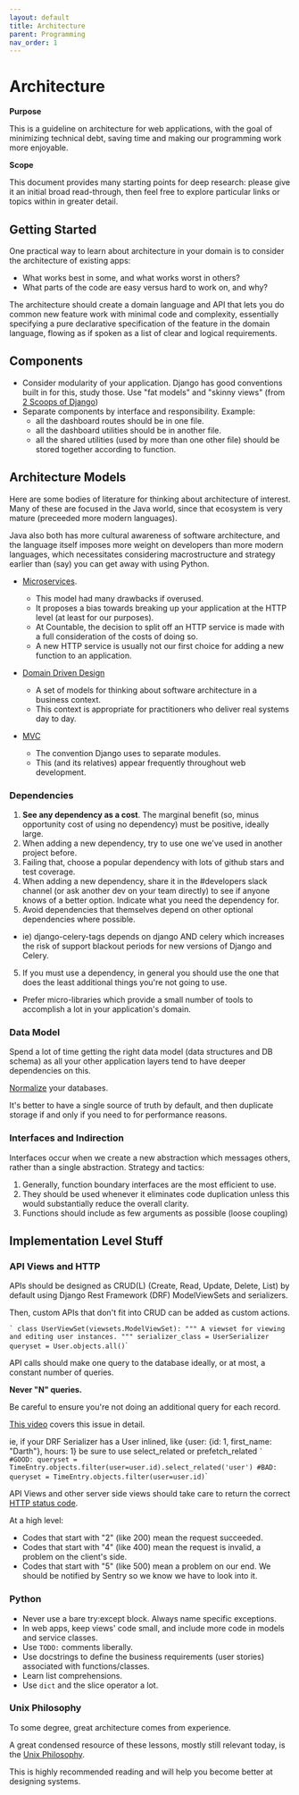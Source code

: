 ```yaml
---
layout: default
title: Architecture
parent: Programming
nav_order: 1
---
```


# Architecture

**Purpose**

This is a guideline on architecture for web applications, with the goal of minimizing technical debt, saving time and making our programming work more enjoyable.

**Scope**

This document provides many starting points for deep research: please give it an initial broad read-through, then feel free to explore particular links or topics within in greater detail.

## Getting Started

One practical way to learn about architecture in your domain is to consider the architecture of existing apps:

* What works best in some, and what works worst in others? 
* What parts of the code are easy versus hard
to work on, and why? 

The architecture should create a domain language and API that lets you do common new feature work with minimal code and complexity, essentially specifying a pure declarative specification of the feature in the domain language, flowing as if spoken as a list of clear and logical requirements.

## Components

  - Consider modularity of your application. Django has good conventions built in for this, study those. Use "fat models" and "skinny views" (from [2 Scoops of Django](https://www.feldroy.com/books/two-scoops-of-django-3-x))
  - Separate components by interface and responsibility. Example: 
    - all the dashboard routes should be in one file. 
    - all the dashboard utilities should be in another file. 
    - all the shared utilities (used by more than one other file) should be stored together according to
    function.

## Architecture Models

Here are some bodies of literature for thinking about architecture of interest. Many of these are focused in the Java world, since that ecosystem is very mature (preceeded more modern languages). 

Java also both has more cultural awareness of software architecture, and the language itself imposes more weight on developers than more modern languages,
which necessitates considering macrostructure and strategy earlier than (say) you can get away with using Python.

  - [Microservices](https://dwmkerr.com/the-death-of-microservice-madness-in-2018/). 
    - This model had many drawbacks if overused. 
    - It proposes a bias towards breaking up your application at the HTTP level (at least for
    our purposes). 
    - At Countable, the decision to split off an HTTP service is made with a full consideration of the costs of doing so.
    - A new HTTP service is usually not our first choice for adding a new function to an application.

  - [Domain Driven Design](https://dddcommunity.org/book/evans_2003/)
    - A set of models for thinking about software architecture in a business context.
    - This context is appropriate for practitioners who deliver real systems day to day.

  - [MVC](https://en.wikipedia.org/wiki/Model%E2%80%93view%E2%80%93controller) 
    - The convention Django uses to separate modules. 
    - This (and its relatives) appear frequently throughout web development.

### Dependencies

1.  **See any dependency as a cost**. The marginal benefit (so, minus opportunity cost of using no dependency) must be positive, ideally large.
2.  When adding a new dependency, try to use one we've used in another project before.
3.  Failing that, choose a popular dependency with lots of github stars and test coverage. 
4. When adding a new dependency, share it in the \#developers slack channel (or ask another dev on your team directly) to see if anyone knows of a better option. Indicate what you need the dependency for.
4.  Avoid dependencies that themselves depend on other optional dependencies where possible. 
  - ie) django-celery-tags depends on django AND celery which increases the risk of support blackout periods for new versions of Django and Celery.
5.  If you must use a dependency, in general you should use the one that does the least additional things you're not going to use. 
  - Prefer micro-libraries which provide a small number of tools to accomplish a lot in your application's domain.

### Data Model

Spend a lot of time getting the right data model (data structures and DB schema) as all your other application layers tend to have deeper dependencies on this.

[Normalize](https://en.wikipedia.org/wiki/Database_normalization) your databases. 

It's better to have a single source of truth by default, and then duplicate storage if and only if you need to for performance reasons.

### Interfaces and Indirection

Interfaces occur when we create a new abstraction which messages others, rather than a single abstraction. Strategy and tactics:

1.  Generally, function boundary interfaces are the most efficient to use.
2.  They should be used whenever it eliminates code duplication unless this would substantially reduce the overall clarity.
3.  Functions should include as few arguments as possible (loose coupling)

## Implementation Level Stuff

### API Views and HTTP

APIs should be designed as CRUD(L) (Create, Read, Update, Delete, List) by default using Django Rest Framework (DRF) ModelViewSets and serializers. 

Then, custom APIs that don't fit into CRUD can be added as custom actions.

`` ` class UserViewSet(viewsets.ModelViewSet): """ A viewset for viewing and editing user instances. """ serializer_class = UserSerializer
queryset = User.objects.all() ``\`

API calls should make one query to the database ideally, or at most, a constant number of queries. 

**Never "N" queries.** 

Be careful to ensure you're not doing an additional query for each record.

[This video](https://drive.google.com/file/d/163h6MyqSLvaOhZ8geeDfkKmvp4lX5Zq1/view) covers this issue in detail.

ie, if your DRF Serializer has a User inlined, like
<span class="title-ref">{user: {id: 1, first\_name: "Darth"}, hours:
1}</span> be sure to use <span class="title-ref">select\_related</span>
or <span class="title-ref">prefetch\_related</span> `` ` #GOOD: queryset
= TimeEntry.objects.filter(user=user.id).select_related('user') #BAD:
queryset = TimeEntry.objects.filter(user=user.id) ``\`

API Views and other server side views should take care to return the correct [HTTP status code](https://en.wikipedia.org/wiki/List_of_HTTP_status_codes). 

At a high level:

  - Codes that start with "2" (like 200) mean the request succeeded.
  - Codes that start with "4" (like 400) mean the request is invalid, a problem on the client's side.
  - Codes that start with "5" (like 500) mean a problem on our end. We should be notified by Sentry so we know we have to look into it.

### Python

  - Never use a bare try:except block. Always name specific exceptions.
  - In web apps, keep views' code small, and include more code in models and service classes.
  - Use `TODO:` comments liberally.
  - Use docstrings to define the business requirements (user stories) associated with functions/classes.
  - Learn list comprehensions.
  - Use `dict` and the slice operator a lot.

### Unix Philosophy

To some degree, great architecture comes from experience. 

A great condensed resource of these lessons, mostly still relevant today, is the [Unix Philosophy](https://homepage.cs.uri.edu/~thenry/resources/unix_art/ch01s06.html). 

This is highly recommended reading and will help you become better at designing systems.
